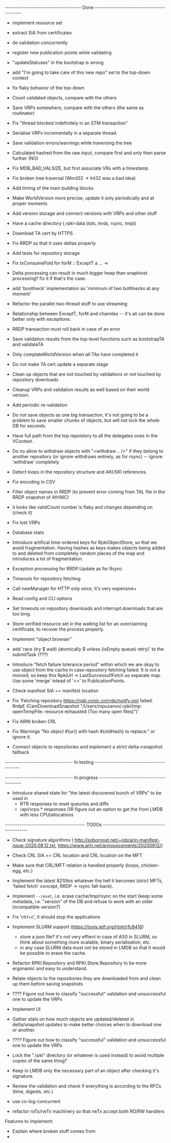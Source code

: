 ------------------------------------- Done ------------------------------------------
+ implement resource set
+ extract SIA from certificates
+ do validation concurrently 

+ register new publication points while validating

+ "updateStatuses" in the bootstrap is wrong
+ add "I'm going to take care of this new repo" set to the top-down context

+ fix flaky behavior of the top-down
+ Count validated objects, compare with the others
+ Save VRPs somewhere, compare with the others (the same as routinator)
+ Fix "thread blocked indefinitely in an STM transaction"
+ Serialise VRPs incrementally in a separate thread.
+ Save validation errors/warnings while traversing the tree
+ Calculated hashed from the raw input, compare first and only then parse further (NO)
+ Fix MDB_BAD_VALSIZE, but first associate VRs with a timestamp
+ Fix broken tree traversal (Word32 -> Int32 was a bad idea)
+ Add timing of the main building blocks
+ Make WorldVersion more precise, update it only periodically and at proper moments
+ Add version storage and connect versions with VRPs and other stuff
+ Have a cache directory (.rpki-data (tals, lmsb, rsync, tmp))
+ Download TA cert by HTTPS 
+ Fix RRDP so that it uses deltas properly
+ Add tests for repository storage
+ Fix txConsumeFold for forM :: ExceptT a ... -> 
+ Delta processing can result in much bigger heap than snaphiost processing? fix it if that's the case.
+ add 'bootlneck' implementation as 'minimum of two bottlnecks at any moment'
+ Refactor the parallel two-thread stuff to use streaming
+ Relationship between ExceptT, forM and channles -- it's all can be done better only with exceptions.
+ RRDP transaction must roll back in case of an error
+ Save validation results from the top-level functions such as bootstrapTA and validateTA
+ Only complateWorldVersion when _all_ TAs have completed it
+ Do not make TA cert update a separate stage
+ Clean up objects that are not touched by validations or not touched by repository downloads
+ Cleanup VRPs and validation results as well based on their world version.
+ Add periodic re-validation
+ Do not save objects as one big transaction, it's not going to be a problem to save smaller chunks of objects, but will not lock the whole DB for seconds.
+ Have full path from the top repoistory to all the delegates ones in the VContext.
+ Do no allow to withdraw objects with "<withdraw .. />" if they belong to another repository (or ignore withdraws entirely, as for rsync) -- ignore 'withdraw' completely
+ Detect loops in the repository structure and AKI/SKI references.
+ Fix encoding in CSV
+ Filter object names in RRDP (to prevent error coming from TAL file in the RRDP snapshot of AfriNIC)
+ it looks like validCount number is flaky and changes depending on (check it)
+ Fix lost VRPs
+ Database stats
+ Introduce artifical time-ordered keys for RpkiObjectStore, so that we avoid fragmentation. 
  Having hashes as keys makes objects being added to and deleted from completely random places
  of the map and introduces a lot of fragmentation.
+ Exception processing for RRDP.Update as for Rsync
+ Timeouts for repository fetching 
+ Call newManager for HTTP only once, it's very expensive+
+ Read config and CLI options
+ Set timeouts on repository downloads and interrupt downloads that are too long.
+ Store verified resource set in the waiting list for an overclaiming certificate, to recover the process properly.
+ Implement "object browser"
+ add 'race (try $ wait) (atomically $ unless (isEmpty queue) retry)' to the submitTask (???)
+ Introduce "fetch failure tolerance period" within which we are okay to use object from the cache in case repository fetching failed.
  It is not a monoid, so keep this RpkiUrl -> LastSuccessuflFetch as separate map. Use some 'merge' intead of '<>' to PublicationPoints.
+ Check manifest SIA == manifest location
+ Fix 'Fetching repository https://rpki.cnnic.cn/rrdp/notify.xml failed: RrdpE (CantDownloadSnapshot "/Users/mpuzanov/.rpki/tmp: openTempFile: resource exhausted (Too many open files)")'
+ Fix ARIN broken CRL 
+ Fix Warnings "No object #{uri} with hash #{oldHash} to replace." or ignore it. 
+ Connect objects to repositories and implement a strict delta->snapshot fallback


---------------------------------  In testing -----------------------------------------



---------------------------------  In progress ----------------------------------------


- Introduce shared state for "the latest discovered bunch of VRPs" to be used in 
  * RTR responses to reset queuries and diffs
  * /api/vrps.* responses
  OR figure out an option to get the from LMDB with less CPU/allocations

--------------------------------------- TODOs -----------------------------------------


- Check signature algorithms (
    http://sobornost.net/~job/arin-manifest-issue-2020.08.12.txt,
    https://www.arin.net/announcements/20200812/)

- Check CRL SIA == CRL location and CRL location on the MFT
- Make sure that CRL/MFT relation is handled properly (loops, chicken-egg, etc.)

- Implement the latest 8210bis whatever the hell it becomes (strict MFTs, 'failed fetch' concept, RRDP -> rsync fall-back).

- Implement `--reset`, i.e. erase cache/tmp/rsync on the start (keep some metadata, i.e. "version" of the DB and refuse to work with an older incompatible version?)
- Fix 'ctrl+c', it should stop the applications

- Implement SLURM support (https://tools.ietf.org/html/rfc8416) 
   * store a json file? it's not very effient in case of AS0 in SLURM, so think about something more scalable, binary serialisation, etc.
   * in any case SLURM data must not be stored in LMDB so that it would be possible to erase the cache. 

- Refactor RPKI.Repository and RPKI.Store.Repository to be more ergonamic and easy to understand.



- Relate objects to the repositories they are downloaded from and clean up them before saving snapshots


- ???? Figure out how to classify "successful" validation and unsuccessful one to update the VRPs

- Implement UI

- Gather stats on how much objects are updated/deleted in delta/snapshot updates to make better 
  choices when to download one or another.

- ???? Figure out how to classify "successful" validation and unsuccessful one to update the VRPs

- Lock the ".rpki" directory (or whatever is used instead) to avoid multiple copies of the same thing?

- Keep in LMDB only the necessary part of an object after checking it's signature.
- Review the validation and check if everything is according to the RFCs (time, digests, etc.)


- use co-log-concurrent
- refactor roTx/rwTx machinery so that rwTx accept both RO/RW handlers



Features to implement:
- Explain where broken stuff comes from
- 
